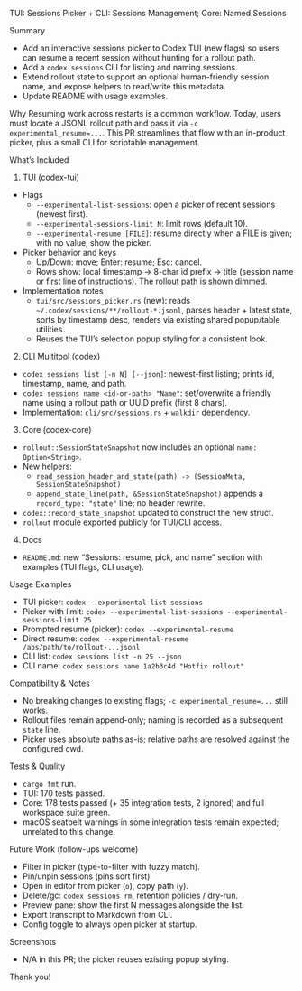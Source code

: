 TUI: Sessions Picker + CLI: Sessions Management; Core: Named Sessions

Summary
- Add an interactive sessions picker to Codex TUI (new flags) so users can resume a recent session without hunting for a rollout path.
- Add a `codex sessions` CLI for listing and naming sessions.
- Extend rollout state to support an optional human-friendly session name, and expose helpers to read/write this metadata.
- Update README with usage examples.

Why
Resuming work across restarts is a common workflow. Today, users must locate a JSONL rollout path and pass it via `-c experimental_resume=...`. This PR streamlines that flow with an in-product picker, plus a small CLI for scriptable management.

What’s Included
1) TUI (codex-tui)
- Flags
  - `--experimental-list-sessions`: open a picker of recent sessions (newest first).
  - `--experimental-sessions-limit N`: limit rows (default 10).
  - `--experimental-resume [FILE]`: resume directly when a FILE is given; with no value, show the picker.
- Picker behavior and keys
  - Up/Down: move; Enter: resume; Esc: cancel.
  - Rows show: local timestamp → 8-char id prefix → title (session name or first line of instructions). The rollout path is shown dimmed.
- Implementation notes
  - `tui/src/sessions_picker.rs` (new): reads `~/.codex/sessions/**/rollout-*.jsonl`, parses header + latest state, sorts by timestamp desc, renders via existing shared popup/table utilities.
  - Reuses the TUI’s selection popup styling for a consistent look.

2) CLI Multitool (codex)
- `codex sessions list [-n N] [--json]`: newest-first listing; prints id, timestamp, name, and path.
- `codex sessions name <id-or-path> "Name"`: set/overwrite a friendly name using a rollout path or UUID prefix (first 8 chars).
- Implementation: `cli/src/sessions.rs` + `walkdir` dependency.

3) Core (codex-core)
- `rollout::SessionStateSnapshot` now includes an optional `name: Option<String>`.
- New helpers:
  - `read_session_header_and_state(path) -> (SessionMeta, SessionStateSnapshot)`
  - `append_state_line(path, &SessionStateSnapshot)` appends a `record_type: "state"` line; no header rewrite.
- `codex::record_state_snapshot` updated to construct the new struct.
- `rollout` module exported publicly for TUI/CLI access.

4) Docs
- `README.md`: new “Sessions: resume, pick, and name” section with examples (TUI flags, CLI usage).

Usage Examples
- TUI picker: `codex --experimental-list-sessions`
- Picker with limit: `codex --experimental-list-sessions --experimental-sessions-limit 25`
- Prompted resume (picker): `codex --experimental-resume`
- Direct resume: `codex --experimental-resume /abs/path/to/rollout-...jsonl`
- CLI list: `codex sessions list -n 25 --json`
- CLI name: `codex sessions name 1a2b3c4d "Hotfix rollout"`

Compatibility & Notes
- No breaking changes to existing flags; `-c experimental_resume=...` still works.
- Rollout files remain append-only; naming is recorded as a subsequent `state` line.
- Picker uses absolute paths as-is; relative paths are resolved against the configured cwd.

Tests & Quality
- `cargo fmt` run.
- TUI: 170 tests passed.
- Core: 178 tests passed (+ 35 integration tests, 2 ignored) and full workspace suite green.
- macOS seatbelt warnings in some integration tests remain expected; unrelated to this change.

Future Work (follow-ups welcome)
- Filter in picker (type-to-filter with fuzzy match).
- Pin/unpin sessions (pins sort first).
- Open in editor from picker (`o`), copy path (`y`).
- Delete/gc: `codex sessions rm`, retention policies / dry-run.
- Preview pane: show the first N messages alongside the list.
- Export transcript to Markdown from CLI.
- Config toggle to always open picker at startup.

Screenshots
- N/A in this PR; the picker reuses existing popup styling.

Thank you!
